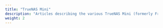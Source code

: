 ```yaml
---
title: "TrueNAS Mini"
description: "Articles describing the various TrueNAS Mini (formerly FreeNAS) products from iXsystems, with installation and upgrade procedures."
weight: 2
---
```

